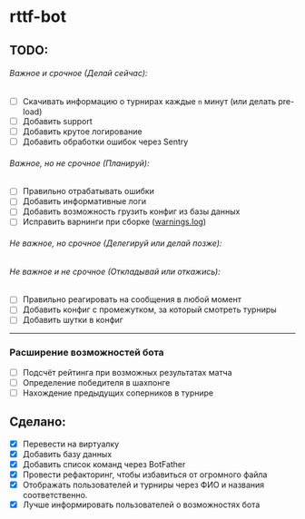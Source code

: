 # rttf-bot

## TODO:
###### Важное и срочное (Делай сейчас):
- [ ] Скачивать информацию о турнирах каждые `n` минут (или делать pre-load)
- [ ] Добавить support
- [ ] Добавить крутое логирование
- [ ] Добавить обработки ошибок через Sentry
###### Важное, но не срочное (Планируй):
- [ ] Правильно отрабатывать ошибки
- [ ] Добавить информативные логи
- [ ] Добавить возможность грузить конфиг из базы данных
- [ ] Исправить варнинги при сборке ([warnings.log](docs%2Fwarnings.log))
###### Не важное, но срочное (Делегируй или делай позже):
###### Не важное и не срочное (Откладывай или откажись):
- [ ] Правильно реагировать на сообщения в любой момент
- [ ] Добавить конфиг с промежутком, за который смотреть турниры
- [ ] Добавить шутки в конфиг
---
### Расширение возможностей бота
- [ ] Подсчёт рейтинга при возможных результатах матча
- [ ] Определение победителя в шахпонге
- [ ] Нахождение предыдущих соперников в турнире
## Сделано:
- [x] Перевести на виртуалку
- [x] Добавить базу данных
- [x] Добавить список команд через BotFather
- [x] Провести рефакторинг, чтобы избавиться от огромного файла
- [x] Отображать пользователей и турниры через ФИО и названия соответственно.
- [x] Лучше информировать пользователей о возможностях бота
